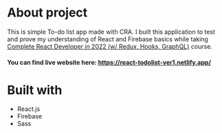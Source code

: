 # About project
This is simple To-do list app made with CRA. I built this application to test and prove my understanding of React and Firebase basics while taking [Complete React Developer in 2022 (w/ Redux, Hooks, GraphQL)](https://www.udemy.com/course/complete-react-developer-zero-to-mastery/) course. 

#### You can find live website here: https://react-todolist-ver1.netlify.app/

# Built with
- React.js
- Firebase
- Sass

